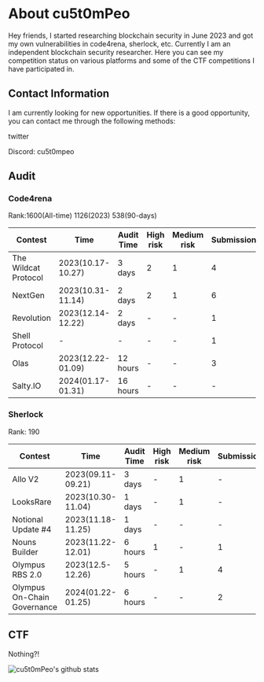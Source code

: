 # About cu5t0mPeo

Hey friends, I started researching blockchain security in June 2023 and got my own vulnerabilities in code4rena, sherlock, etc. Currently I am an independent blockchain security researcher. Here you can see my competition status on various platforms and some of the CTF competitions I have participated in.

## Contact Information

I am currently looking for new opportunities. If there is a good opportunity, you can contact me through the following methods:

twitter



Discord: cu5t0mpeo



## Audit

### Code4rena

Rank:1600(All-time) 1126(2023) 538(90-days)

| Contest              | Time              | Audit Time | High risk | Medium risk | Submission | Rank | Security | nSloc | Status |
| -------------------- | ----------------- | ---------- | --------- | ----------- | ---------- | ---- | -------- | ----- | ------ |
| The Wildcat Protocol | 2023(10.17-10.27) | 3 days     | 2         | 1           | 4          | -    | N        |       | END    |
| NextGen              | 2023(10.31-11.14) | 2 days     | 2         | 1           | 6          | -    | N        |       | END    |
| Revolution           | 2023(12.14-12.22) | 2 days     | -         | -           | 1          | -    | N        |       | END    |
| Shell Protocol       | -                 | -          | -         | -           | 1          | -    | Y        | 993   | END    |
| Olas                 | 2023(12.22-01.09) | 12 hours   | -         | -           | 3          | -    | N        | 3817  | TBC    |
| Salty.IO             | 2024(01.17-01.31) | 16 hours   | -         | -           | -          | -    | N        | 3288  | Active |

### Sherlock

Rank: 190

| Contest                     | Time              | Audit Time | High risk | Medium risk | Submission | Rank   | Security | nSloc | Status |
| --------------------------- | ----------------- | ---------- | --------- | ----------- | ---------- | ------ | -------- | ----- | ------ |
| Allo V2                     | 2023(09.11-09.21) | 3 days     | -         | 1           | -          | -      | N        |       | END    |
| LooksRare                   | 2023(10.30-11.04) | 1 days     | -         | 1           | -          | -      | N        |       | END    |
| Notional Update #4          | 2023(11.18-11.25) | 1 days     | -         | -           | -          | -      | N        |       | END    |
| Nouns Builder               | 2023(11.22-12.01) | 6 hours    | 1         | -           | 1          | 15/297 | N        |       | END    |
| Olympus RBS 2.0             | 2023(12.5-12.26)  | 5 hours    | -         | 1           | 4          | 19/261 | N        |       | END    |
| Olympus On-Chain Governance | 2024(01.22-01.25) | 6 hours    | -         | -           | 2          | -      | N        |       | TBC    |

## CTF

Nothing?!
<!--
**cu5t0mPeo/cu5t0mPeo** is a ✨ _special_ ✨ repository because its `README.md` (this file) appears on your GitHub profile.

Here are some ideas to get you started:

- 🔭 I’m currently working on ...
- 🌱 I’m currently learning ...
- 👯 I’m looking to collaborate on ...
- 🤔 I’m looking for help with ...
- 💬 Ask me about ...
- 📫 How to reach me: ...
- 😄 Pronouns: ...
- ⚡ Fun fact: ...
--> 
![cu5t0mPeo's github stats](https://github-readme-stats.vercel.app/api?username=cu5t0mPeo&show_icons=true&hide_border=true)
